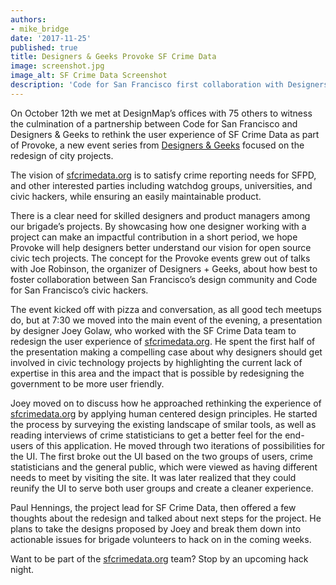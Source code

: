 ```yaml
---
authors:
- mike_bridge
date: '2017-11-25'
published: true
title: Designers & Geeks Provoke SF Crime Data
image: screenshot.jpg
image_alt: SF Crime Data Screenshot
description: 'Code for San Francisco first collaboration with Designers & Geeks leads off Provoke, a new event series.'
---
```


On October 12th we met at DesignMap’s offices with 75 others to witness the culmination of a partnership between Code for San Francisco and Designers & Geeks to rethink the user experience of SF Crime Data as part of Provoke, a new event series from [Designers & Geeks](https://designersandgeeks.com/) focused on the redesign of city projects.

The vision of [sfcrimedata.org](https://sfcrimedata.org/) is to satisfy crime reporting needs for SFPD, and other interested parties including watchdog groups, universities, and civic hackers, while ensuring an easily maintainable product.

There is a clear need for skilled designers and product managers among our brigade’s projects. By showcasing how one designer working with a project can make an impactful contribution in a short period, we hope Provoke will help designers better understand our vision for open source civic tech projects. The concept for the Provoke events grew out of talks with Joe Robinson, the organizer of Designers + Geeks, about how best to foster collaboration between San Francisco’s design community and Code for San Francisco’s civic hackers.

The event kicked off with pizza and conversation, as all good tech meetups do, but at 7:30 we moved into the main event of the evening, a presentation by designer Joey Golaw, who worked with the SF Crime Data team to redesign the user experience of [sfcrimedata.org](https://sfcrimedata.org/).  He spent the first half of the presentation making a compelling case about why designers should get involved in civic technology projects by highlighting the current lack of expertise in this area and the impact that is possible by redesigning the government to be more user friendly.

Joey moved on to discuss how he approached rethinking the experience of [sfcrimedata.org](https://sfcrimedata.org/) by applying human centered design principles. He started the process by surveying the existing landscape of smilar tools, as well as reading interviews of crime statisticians to get a better feel for the end-users of this application. He moved through two iterations of possibilities for the UI. The first broke out the UI based on the two groups of users, crime statisticians and the general public, which were viewed as having different needs to meet by visiting the site. It was later realized that they could reunify the UI to serve both user groups and create a cleaner experience.

Paul Hennings, the project lead for SF Crime Data, then offered a few thoughts about the redesign and talked about next steps for the project. He plans to take the designs proposed by Joey and break them down into actionable issues for brigade volunteers to hack on in the coming weeks.

Want to be part of the [sfcrimedata.org](https://sfcrimedata.org/) team? Stop by an upcoming hack night.

